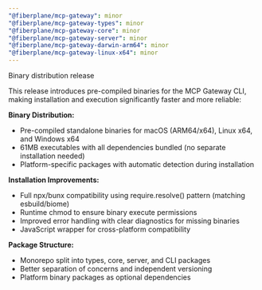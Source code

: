 ```yaml
---
"@fiberplane/mcp-gateway": minor
"@fiberplane/mcp-gateway-types": minor
"@fiberplane/mcp-gateway-core": minor
"@fiberplane/mcp-gateway-server": minor
"@fiberplane/mcp-gateway-darwin-arm64": minor
"@fiberplane/mcp-gateway-linux-x64": minor
---
```


Binary distribution release

This release introduces pre-compiled binaries for the MCP Gateway CLI, making installation and execution significantly faster and more reliable:

**Binary Distribution:**
- Pre-compiled standalone binaries for macOS (ARM64/x64), Linux x64, and Windows x64
- 61MB executables with all dependencies bundled (no separate installation needed)
- Platform-specific packages with automatic detection during installation

**Installation Improvements:**
- Full npx/bunx compatibility using require.resolve() pattern (matching esbuild/biome)
- Runtime chmod to ensure binary execute permissions
- Improved error handling with clear diagnostics for missing binaries
- JavaScript wrapper for cross-platform compatibility

**Package Structure:**
- Monorepo split into types, core, server, and CLI packages
- Better separation of concerns and independent versioning
- Platform binary packages as optional dependencies

